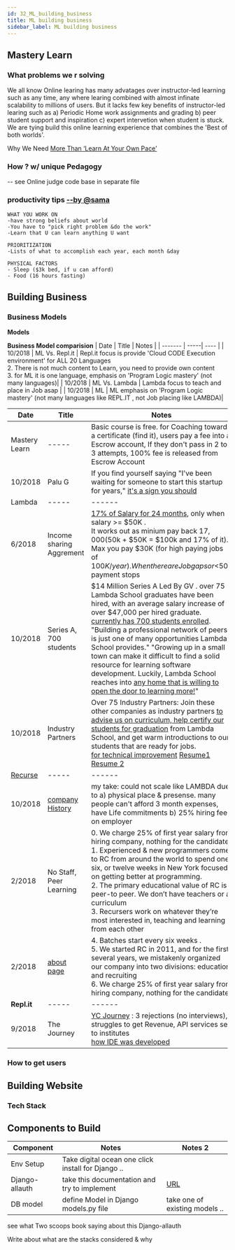 ```yaml
---
id: 32_ML_building_business
title: ML building business
sidebar_label: ML building business
---
```


## Mastery Learn

### What problems we r solving
We all know Online learing has many advatages over instructor-led learning such as any time, any where learing combined with almost infinate scalability to millions of users. But it lacks few key benefits of instructor-led learing such as a) Periodic Home work assignments and grading b) peer student support and inspiration c) expert intervetion when student is stuck. We are tying build this online learning experience that combines the 'Best of both worlds'.

Why We Need [More Than ‘Learn At Your Own Pace’](https://blog.brainstation.io/why-we-need-more-than-learn-at-your-own-pace/)

### How ? w/ unique Pedagogy

 -- see Online judge code base in separate file 

###  productivity tips [--by @sama](http://blog.samaltman.com/productivity)

```
WHAT YOU WORK ON
-have strong beliefs about world
-You have to "pick right problem &do the work"
-Learn that U can learn anything U want

PRIORITIZATION
-Lists of what to accomplish each year, each month &day

PHYSICAL FACTORS
- Sleep ($3k bed, if u can afford)
- Food (16 hours fasting)
```
## Building Business

### Business Models

**Models**

**Business Model comparision**
| Date | Title | Notes |
| ------- | -----| ----  | 
| 10/2018 | ML Vs. Repl.it | Repl.it focus is provide 'Cloud CODE Execution environment' for ALL 20 Languages <br/> 2. There is not much content to Learn, you need to provide own content <br/> 3. for ML it is one language, emphasis on 'Program Logic mastery' (not many languages)|
| 10/2018 | ML Vs. Lambda | Lambda focus to teach and place in Job asap |
| 10/2018 | ML   |  ML  emphasis on 'Program Logic mastery' (not many languages like REPL.IT , not Job placing like LAMBDA)|


| Date | Title | Notes |
| ------- | -----| ----  | 
| Mastery Learn  | -----| Basic course is free. for Coaching towards a certificate (find it), users pay a fee into a Escrow account, If they don't pass in 2 to 3 attempts, 100% fee is released from Escrow Account  | 
| 10/2018 | Palu G | If you find yourself saying "I've been waiting for someone to start this startup for years," [it's a sign you should](https://twitter.com/paulg/status/1045661902364389381)| 
| Lambda  | -----| ------  | 
| 6/2018 | Income sharing Aggrement | [17% of Salary for 24 months](https://www.youtube.com/watch?v=IGh5-g4KR1Q), only when salary >= $50K . <br/>It works out as minium pay back $17,000 ($50k + $50K = $100k and 17% of it). Max you pay $30K (for high paying jobs of $100K/year). When there are Job gaps or <$50k payment stops | 
| 10/2018 | Series A, 700 students| $14 Million Series A Led By GV . over 75 Lambda School graduates have been hired, with an average salary increase of over $47,000 per hired graduate. [currently has 700 students enrolled](https://lambdaschool.com/blog/lambda-school-announces-14-million-series-a-led-by-gv/). <br/> "Building a professional network of peers is just one of many opportunities Lambda School provides." "Growing up in a small town can make it difficult to find a solid resource for learning software development. Luckily, Lambda School reaches into [any home that is willing to open the door to learning more!](https://lambdaschool.com/students/)" |
| 10/2018 |Industry Partners | Over 75 Industry Partners: Join these other companies as industry partners [to advise us on curriculum, help certify our students for graduation](https://lambdaschool.com/partners/) from Lambda School, and get warm introductions to our students that are ready for jobs. <br/> [for technical improvement](https://lambdaschool.com/alumni/profile/?id=rec9gmHkvk7u8LeYX) [Resume1](https://dl.airtable.com/CeHfLF2MR0yOYmP5KMuo_TeresaStroutFullStackDeveloper%204.21.pdf) [Resume 2](https://lambdaschool.com/alumni/profile/?id=recobbhsY7SdnyifJ) |
| [Recurse](https://www.recurse.com/blog/131-join-rc-and-help-grow-a-new-kind-of-business-and-community)   | -----| ------  | 
| 10/2018 | [company History](https://www.recurse.com/manual#sec-history)| my take: could not scale like LAMBDA due to a) physical place & presense. many people can't afford 3 month expenses, have Life commitments b) 25% hiring fee on employer|
| 2/2018 | No Staff, Peer Learning | 0. We charge 25% of first year salary from hiring company, nothing for the candidate <br/> 1. Experienced & new programmers come to RC from around the world to spend one, six, or twelve weeks in New York focused on getting better at programming. <br/>2. The primary educational value of RC is peer-to peer. We don’t have teachers or a curriculum <br/>3. Recursers work on whatever they’re most interested in, teaching and learning from each other |
| 2/2018 | [about page](https://www.recurse.com/about)  | 4. Batches start every six weeks . <br/> 5. We started RC in 2011, and for the first several years, we mistakenly organized our company into two divisions: education and recruiting <br/> 6. We charge 25% of first year salary from hiring company, nothing for the candidate  |
| **Repl.it**  | -----| ------  |
| 9/2018| The Journey | [YC Journey](https://repl.it/site/blog/yc) : 3 rejections (no interviews), struggles to get Revenue, API services sell to institutes  <br/> [ how IDE was developed](https://repl.it/site/blog/ide) | 


### How to get users

## Building Website

### Tech Stack

## Components to Build
| Component | Notes | Notes 2 |
| -------   | ----- | ----    | 
| Env Setup | Take digital ocean one click install for Django .. |   |
| Django-allauth | take this documentation and try to implement  | [URL](http://django-allauth.readthedocs.io/en/latest/installation.html) |
| DB model | define Model in Django models.py file | take one of existing models .. |


see what Two scoops book saying about this Django-allauth

Write about what are the stacks considered & why


